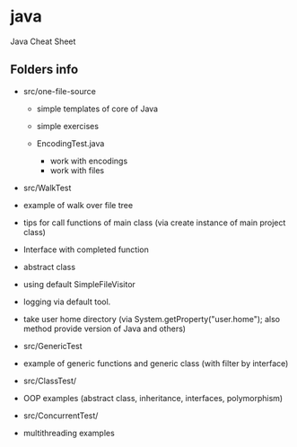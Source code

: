 java
====

Java Cheat Sheet

## Folders info

- src/one-file-source
  - simple templates of core of Java
  - simple exercises

  - EncodingTest.java
    - work with encodings
    - work with files

-  src/WalkTest
 - example of walk over file tree
 - tips for call functions of main class (via create instance of main project class)
 - Interface with completed function
 - abstract class
 - using default SimpleFileVisitor
 - logging via default tool.
 - take user home directory (via System.getProperty("user.home"); also method provide version of Java and others)

- src/GenericTest
 - example of generic functions and generic class (with filter by interface)

- src/ClassTest/
 - OOP examples (abstract class, inheritance, interfaces, polymorphism)

- src/ConcurrentTest/
 - multithreading examples